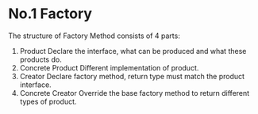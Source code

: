 # No.1 Factory

The structure of Factory Method consists of 4 parts:
1. Product 
  Declare the interface, what can be produced and what these products do.
2. Concrete Product
  Different implementation of product.
3. Creator
  Declare factory method, return type must match the product interface.
4. Concrete Creator
  Override the base factory method to return different types of product.

    
